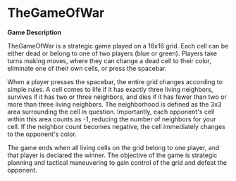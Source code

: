 # TheGameOfWar
**Game Description**

TheGameOfWar is a strategic game played on a 16x16 grid. Each cell can be either dead or belong to one of two players (blue or green). Players take turns making moves, where they can change a dead cell to their color, eliminate one of their own cells, or press the spacebar.

When a player presses the spacebar, the entire grid changes according to simple rules. A cell comes to life if it has exactly three living neighbors, survives if it has two or three neighbors, and dies if it has fewer than two or more than three living neighbors. The neighborhood is defined as the 3x3 area surrounding the cell in question. Importantly, each opponent's cell within this area counts as -1, reducing the number of neighbors for your cell. If the neighbor count becomes negative, the cell immediately changes to the opponent's color.

The game ends when all living cells on the grid belong to one player, and that player is declared the winner. The objective of the game is strategic planning and tactical maneuvering to gain control of the grid and defeat the opponent.
